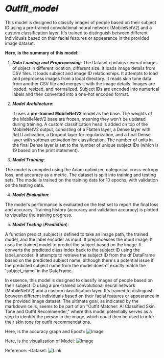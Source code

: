 # 𝑶𝒖𝒕𝒇𝒊𝒕_𝒎𝒐𝒅𝒆𝒍
This model is designed to classify images of people based on their subject ID using a pre-trained convolutional neural network (MobileNetV2) and a custom classification layer. It's trained to distinguish between different individuals based on their facial features or appearance in the provided image dataset. 

𝐇𝐞𝐫𝐞, 𝐢𝐬 𝐭𝐡𝐞 𝐬𝐮𝐦𝐦𝐚𝐫𝐲 𝐨𝐟 𝐭𝐡𝐢𝐬 𝐦𝐨𝐝𝐞𝐥::

1. 𝑫𝒂𝒕𝒂 𝑳𝒐𝒂𝒅𝒊𝒏𝒈 𝒂𝒏𝒅 𝑷𝒓𝒆𝒑𝒓𝒐𝒄𝒆𝒔𝒔𝒊𝒏𝒈:
  The Dataset contains several images of  object in different location, different size. 
  It loads image details from CSV files.
  It loads subject and image ID relationships.
  It attempts to load and preprocess images from a local directory.
  It reads skin tone data from another CSV file and merges it with the image details.
  Images are loaded, resized, and normalized.
  Subject IDs are encoded into numerical labels and then converted into a one-hot encoded format.


2. 𝑴𝒐𝒅𝒆𝒍 𝑨𝒓𝒄𝒉𝒊𝒕𝒆𝒄𝒕𝒖𝒓𝒆:

    It uses a 𝐩𝐫𝐞-𝐭𝐫𝐚𝐢𝐧𝐞𝐝 𝐌𝐨𝐛𝐢𝐥𝐞𝐍𝐞𝐭𝐕𝟐 model as the base.
    The weights of the MobileNetV2 base are frozen, meaning they won't be updated during training.
    A custom classification head is added on top of the MobileNetV2 output, consisting of a Flatten layer, a Dense layer with ReLU activation, a Dropout layer for regularization, and a final Dense layer with softmax activation for classification.
    The number of units in the final Dense layer is set to the number of unique subject IDs (which is 19 based on the print statement).

3. 𝑴𝒐𝒅𝒆𝒍 𝑻𝒓𝒂𝒊𝒏𝒊𝒏𝒈:

  The model is compiled using the Adam optimizer, categorical cross-entropy loss, and accuracy as a metric.
  The dataset is split into training and testing sets.
  The model is trained on the training data for 10 epochs, with validation on the testing data.
  
4. 𝑴𝒐𝒅𝒆𝒍 𝑬𝒗𝒂𝒍𝒖𝒂𝒕𝒊𝒐𝒏:
  
  The model's performance is evaluated on the test set to report the final loss and accuracy.
  Training history (accuracy and validation accuracy) is plotted to visualize the training progress.
  
5. 𝑴𝒐𝒅𝒆𝒍 𝑻𝒆𝒔𝒕𝒊𝒏𝒈 (𝑷𝒓𝒆𝒅𝒊𝒄𝒕𝒊𝒐𝒏):

  A function predict_subject is defined to take an image path, the trained model, and the label encoder as input.
  It preprocesses the input image.
  It uses the trained model to predict the subject based on the image.
  It converts the predicted class index back to the subject ID using the label_encoder.
  It attempts to retrieve the subject ID from the df DataFrame based on the predicted subject name, although there's a potential issue if the predicted subject name from the model doesn't exactly match the 'subject_name' in the DataFrame.

In essence, this model is designed to classify images of people based on their subject ID using a pre-trained convolutional neural network (MobileNetV2) and a custom classification layer. It's trained to distinguish between different individuals based on their facial features or appearance in the provided image dataset. The ultimate goal, as indicated by the markdown cells, seems to be part of an "Outfit Matcher: AI Classified Skin Tone and Outfit Recommender," where this model potentially serves as a step to identify the person in the image, which could then be used to infer their skin tone for outfit recommendations.


Here, is the accuracy graph and Epoch:
![Image](https://github.com/user-attachments/assets/dcd67ff4-23f9-44bb-ac13-af3479f5132c)

Here, is the visualization of Model:
![Image](https://github.com/user-attachments/assets/d430bce6-28bb-4af9-9fef-a79f8a7b33ea)


Reference:
-Dataset: ![Link](https://skintone.google/mste-dataset)


